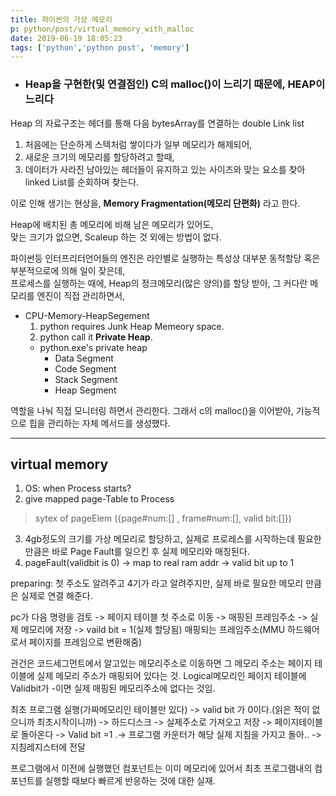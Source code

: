 ```yaml
---
title: 파이썬의 가상 메모리
p: python/post/virtual_memory_with_malloc
date: 2019-06-19 18:05:23
tags: ['python','python post', 'memory']
---
```


* ### Heap을 구현한(및 연결점인) C의 malloc()이 느리기 때문에, HEAP이 느리다
Heap 의 자료구조는 헤더를 통해 다음 bytesArray를 연결하는 double Link list
1. 처음에는 단순하게 스텍처럼 쌓이다가 일부 메모리가 해제되어,
2. 새로운 크기의 메모리를 할당하려고 할때,
3. 데이터가 사라진 남아있는 헤더들이 유지하고 있는 사이즈와 맞는 요소를 찾아 linked List를 순회하며 찾는다. 

이로 인해 생기는 현상을,
**Memory Fragmentation(메모리 단편화)** 라고 한다.

Heap에 배치된 총 메모리에 비해 남은 메모리가 있어도,\
맞는 크기가 없으면, Scaleup 하는 것 외에는 방법이 없다.

파이썬등 인터프리터언어들의 엔진은 라인별로 실행하는 특성상 대부분 동적할당 혹은 부분적으로에 의해 일이 잦은데,\
프로세스를 실행하는 때에, Heap의 정크메모리(많은 양의)를 할당 받아, 그 커다란 메모리를 엔진이 직접 관리하면서,
- CPU-Memory-HeapSegement
    1. python requires Junk Heap Memeory space.
    2. python call it **Private Heap**.
    - python.exe's private heap
      - Data Segment
      - Code Segment
      - Stack Segment
      - Heap Segment

역할을 나눠 직접 모니터링 하면서 관리한다. 그래서 c의 malloc()을 이어받아, 기능적으로 힙을 관리하는 자체 메서드를 생성했다.
***

## virtual memory
1. OS: when Process starts?
2. give mapped page-Table to Process
> sytex of pageElem ({page#num:[] , frame#num:[], valid bit:[]})
3. 4gb정도의 크기를 가상 메모리로 할당하고, 실제로 프로레스를 시작하는데 필요한 만큼은 바로 Page Fault를 일으킨 후 실제 메모리와 매칭된다.
4. pageFault(validbit is 0) -> map to real ram addr -> valid bit up to 1

preparing: 첫 주소도 알려주고 4기가 라고 알려주지만, 실제 바로 필요한 메모리 만큼은 실제로 연결 해준다.

pc가 다음 명령을 검토 -> 페이지 테이블 첫 주소로 이동 -> 매핑된 프레임주소 -> 실제 메모리에 저장 -> vaild bit = 1(실제 할당됨)
매핑되는 프레임주소(MMU 하드웨어로서 페이지를 프레임으로 변환해줌)

관건은 코드세그먼트에서 알고있는 메모리주소로 이동하면 그 메모리 주소는 페이지 테이블에 실제 메모리 주소가 매핑되어 있다는 것.
Logical메모리인 페이지 테이블에 Validbit가 -이면 실제 매핑된 메모리주소에 없다는 것임.

최초 프로그램 실행(가짜메모리인 테이블만 있다) -> valid bit 가 0이다.(읽은 적이 없으니까 최초시작이니까) -> 하드디스크 -> 실제주소로 가져오고 저장 -> 페이지테이블로 돌아온다 -> Valid bit =1 .-> 프로그램 카운터가 해당 실제 지침을 가지고 돌아.. -> 지침레지스터에 전달

프로그램에서 이전에 실행했던 컴포넌트는 이미 메모리에 있어서 최초 프로그램내의 컴포넌트를 실행할 때보다 빠르게 반응하는 것에 대한 실재.